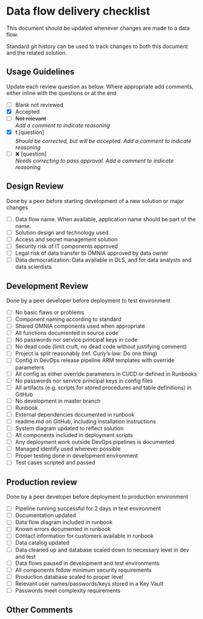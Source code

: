 # Data flow delivery checklist

This document should be updated whenever changes are made to a data flow.  

Standard git history can be used to track changes to both this document and the related solution.

## Usage Guidelines

Update each review question as below. Where appropriate add comments, either inline with the questions or at the end

- [ ] Blank not reviewed
- [x] Accepted
- [ ] ~~Not relevant~~  
*Add a comment to indicate reasoning*
- [x] :heavy_exclamation_mark: [question]  
*Should be corrected, but will be accepted. Add a comment to indicate reasoning*
- [ ] :x: [question]  
*Needs correcting to pass approval. Add a comment to indicate reasoning*

## Design Review

Done by a peer before starting development of a new solution or major changes

- [ ] Data flow name. When available, application name should be part of the name.
- [ ] Solution design and technology used
- [ ] Access and secret management solution
- [ ] Security risk of IT components approved
- [ ] Legal risk of data transfer to OMNIA approved by data owner
- [ ] Data democratization: Data available in DLS, and for data analysts and data scientists

## Development Review

Done by a peer developer before deployment to test environment

- [ ] No basic flaws or problems
- [ ] Component naming according to standard
- [ ] Shared OMNIA components used when appropriate
- [ ] All functions documented in source code
- [ ] No passwords nor service principal keys in code
- [ ] No dead code (limit cruft, no dead code without justifying comment)
- [ ] Project is split reasonably (ref. Curly’s law: Do one thing)
- [ ] Config in DevOps release pipeline ARM templates with override parameters
- [ ] All config as either override parameters in CI/CD or defined in Runbooks
- [ ] No passwords nor service principal keys in config files
- [ ] All artifacts (e.g. scripts for stored procedures and table definitions) in GitHub
- [ ] No development in master branch
- [ ] Runbook
- [ ] External dependencies documented in runbook
- [ ] readme.md on GitHub, including installation instructions
- [ ] System diagram updated to reflect solution
- [ ] All components included in deployment scripts
- [ ] Any deployment work outside DevOps pipelines is documented
- [ ] Managed identify used wherever possible
- [ ] Proper testing done in development environment
- [ ] Test cases scripted and passed

## Production review 

Done by a peer developer before deployment to production environment

- [ ] Pipeline running successful for 2 days in test environment
- [ ] Documentation updated 
- [ ] Data flow diagram included in runbook
- [ ] Known errors documented in runbook
- [ ] Contact information for customers available in runbook
- [ ] Data catalog updated
- [ ] Data cleaned up and database scaled down to necessary level in dev and test
- [ ] Data flows paused in development and test environments
- [ ] All components follow minimum security requirements 
- [ ] Production database scaled to proper level
- [ ] Relevant user names/passwords/keys stored in a Key Vault
- [ ] Passwords meet complexity requirements

## Other Comments
